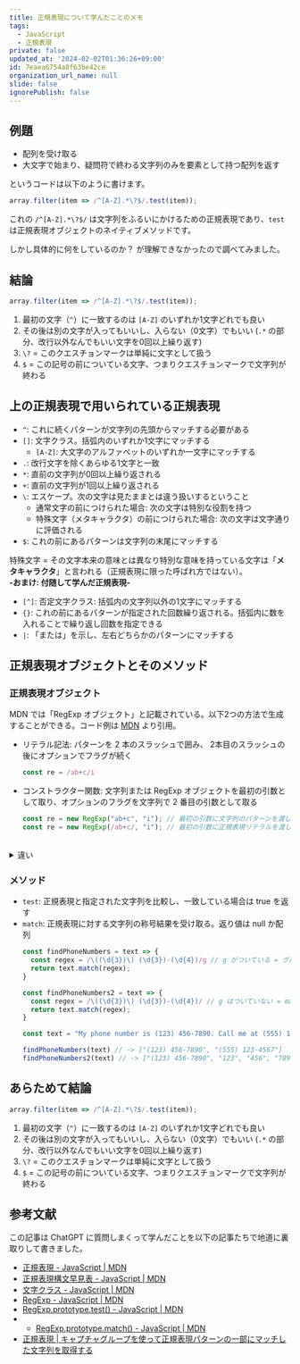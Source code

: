 ```yaml
---
title: 正規表現について学んだことのメモ
tags:
  - JavaScript
  - 正規表現
private: false
updated_at: '2024-02-02T01:36:26+09:00'
id: 7eaea6754a0f63be42ce
organization_url_name: null
slide: false
ignorePublish: false
---
```

## 例題

- 配列を受け取る
- 大文字で始まり、疑問符で終わる文字列のみを要素として持つ配列を返す

というコードは以下のように書けます。

```js
array.filter(item => /^[A-Z].*\?$/.test(item));
```

これの `/^[A-Z].*\?$/` は文字列をふるいにかけるための正規表現であり、`test` は正規表現オブジェクトのネイティブメソッドです。

しかし具体的に何をしているのか？ が理解できなかったので調べてみました。

## 結論

```js
array.filter(item => /^[A-Z].*\?$/.test(item));
```

1. 最初の文字（`^`）に一致するのは `[A-Z]` のいずれか1文字どれでも良い
1. その後は別の文字が入ってもいいし、入らない（0文字）でもいい (`.*` の部分、改行以外なんでもいい文字を0回以上繰り返す)
1. `\?` = このクエスチョンマークは単純に文字として扱う
1. `$` = この記号の前についている文字、つまりクエスチョンマークで文字列が終わる

## 上の正規表現で用いられている正規表現

- `^`: これに続くパターンが文字列の先頭からマッチする必要がある
- `[]`: 文字クラス。括弧内のいずれか1文字にマッチする
    - `[A-Z]`: 大文字のアルファベットのいずれか一文字にマッチする
- `.`: 改行文字を除くあらゆる1文字と一致
- `*`: 直前の文字列が0回以上繰り返される
- `+`: 直前の文字列が1回以上繰り返される
- `\`: エスケープ。次の文字は見たままとは違う扱いするということ
  - 通常文字の前につけられた場合: 次の文字は特別な役割を持つ
  - 特殊文字（メタキャラクタ）の前につけられた場合: 次の文字は文字通りに評価される
- `$`: これの前にあるパターンは文字列の末尾にマッチする

特殊文字 = その文字本来の意味とは異なり特別な意味を持っている文字は「**メタキャラクタ**」と言われる（正規表現に限った呼ばれ方ではない）。
<br>
**-おまけ: 付随して学んだ正規表現-**

- `[^]`: 否定文字クラス: 括弧内の文字列以外の1文字にマッチする
- `{}`: これの前にあるパターンが指定された回数繰り返される。括弧内に数を入れることで繰り返し回数を指定できる
- `|`: 「または」を示し、左右どちらかのパターンにマッチする

## 正規表現オブジェクトとそのメソッド

### 正規表現オブジェクト

MDN では「RegExp オブジェクト」と記載されている。以下2つの方法で生成することができる。コード例は [MDN](https://developer.mozilla.org/ja/docs/Web/JavaScript/Reference/Global_Objects/RegExp) より引用。

- リテラル記法: パターンを 2 本のスラッシュで囲み、 2本目のスラッシュの後にオプションでフラグが続く
  ```js
  const re = /ab+c/i
  ```
- コンストラクター関数: 文字列または RegExp オブジェクトを最初の引数として取り、オプションのフラグを文字列で 2 番目の引数として取る
  ```js
  const re = new RegExp("ab+c", "i"); // 最初の引数に文字列のパターンを渡したコンストラクター
  const re = new RegExp(/ab+c/, "i"); // 最初の引数に正規表現リテラルを渡したコンストラクター
  ```
<br>
<details>
<summary>違い</summary>
コンパイルのタイミング。リテラル記法では正規表現が評価されるときにコンパイルが行われ、コンストラクター関数を使った場合は実行時に正規表現をコンパイルする
</details>

### メソッド

- `test`: 正規表現と指定された文字列を比較し、一致している場合は true を返す
- `match`: 正規表現に対する文字列の称号結果を受け取る。返り値は null か配列
  ```js 
  const findPhoneNumbers = text => {
    const regex = /\((\d{3})\) (\d{3})-(\d{4})/g // g がついている = グローバルサーチ、文字列全体を見て一致したものを全て返す動きをする
    return text.match(regex);
  }

  const findPhoneNumbers2 = text => {
    const regex = /\((\d{3})\) (\d{3})-(\d{4})/ // g はついていない = match は配列の要素として最初に正規表現と一致する文字列を返し、その後キャプチャーグループ（丸括弧で区切られた正規表現のグループ）に一致するものを返す
    return text.match(regex);
  }

  const text = "My phone number is (123) 456-7890. Call me at (555) 123-4567.";

  findPhoneNumbers(text) // -> ["(123) 456-7890", "(555) 123-4567"]
  findPhoneNumbers2(text) // -> ["(123) 456-7890", "123", "456", "7890"]
  ```

## あらためて結論

```js
array.filter(item => /^[A-Z].*\?$/.test(item));
```

1. 最初の文字（`^`）に一致するのは `[A-Z]` のいずれか1文字どれでも良い
1. その後は別の文字が入ってもいいし、入らない（0文字）でもいい (`.*` の部分、改行以外なんでもいい文字を0回以上繰り返す)
1. `\?` = このクエスチョンマークは単純に文字として扱う
1. `$` = この記号の前についている文字、つまりクエスチョンマークで文字列が終わる

## 参考文献

この記事は ChatGPT に質問しまくって学んだことを以下の記事たちで地道に裏取りして書きました。

- [正規表現 - JavaScript | MDN](https://developer.mozilla.org/ja/docs/Web/JavaScript/Guide/Regular_expressions)
- [正規表現構文早見表 - JavaScript | MDN](https://developer.mozilla.org/ja/docs/Web/JavaScript/Guide/Regular_expressions/Cheatsheet)
- [文字クラス - JavaScript | MDN](https://developer.mozilla.org/ja/docs/Web/JavaScript/Guide/Regular_expressions/Character_classes)
- [RegExp - JavaScript | MDN](https://developer.mozilla.org/ja/docs/Web/JavaScript/Reference/Global_Objects/RegExp)
- [RegExp.prototype.test() - JavaScript | MDN](https://developer.mozilla.org/ja/docs/Web/JavaScript/Reference/Global_Objects/RegExp/test)
- - [RegExp.prototype.match() - JavaScript | MDN](https://developer.mozilla.org/ja/docs/Web/JavaScript/Reference/Global_Objects/String/match)
- [正規表現 | キャプチャグループを使って正規表現パターンの一部にマッチした文字列を取得する](https://www.javadrive.jp/regex-basic/writing/index3.html)
